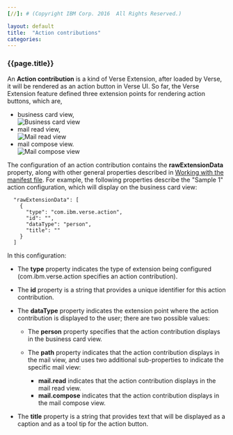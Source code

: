 ```yaml
---
[//]: # (Copyright IBM Corp. 2016  All Rights Reserved.)

layout: default
title:  "Action contributions"
categories: 
---
```


### {{page.title}}  


An __Action contribution__ is a kind of Verse Extension, after loaded by Verse, it will be rendered as an action button in Verse UI. So far, the Verse Extension feature defined three extension points for rendering action buttons, which are,  

* business card view,  
    ![Business card view]({{site.baseurl}}/tutorials/img/bizcard_action.png "business card view")   
* mail read view,  
    ![Mail read view]({{site.baseurl}}/tutorials/img/mailreadview.png "mail read view")   
* mail compose view.  
    ![Mail compose view]({{site.baseurl}}/tutorials/img/mailcomposeview.png "mail compose view")   


The configuration of an action contribution contains the __rawExtensionData__ property, along with other general properties described in [Working with the manifest file][1]. For example, the following properties describe the "Sample 1" action configuration, which will display on the business card view:

```
  "rawExtensionData": [
    {
      "type": "com.ibm.verse.action", 
      "id": "", 
      "dataType": "person",
      "title": ""
    }
  ]
```

In this configuration:

* The __type__ property indicates the type of extension being configured (com.ibm.verse.action specifies an action contribution).

* The __id__ property is a string that provides a unique identifier for this action contribution.

* The __dataType__ property indicates the extension point where the action contribution is displayed to the user; there are two possible values:

    * The __person__ property specifies that the action contribution displays in the business card view.

    * The __path__ property indicates that the action contribution displays in the mail view, and uses two additional sub-properties to indicate the specific mail view: 
    
        * __mail.read__ indicates that the action contribution displays in the mail read view.
        * __mail.compose__ indicates that the action contribution displays in the mail compose view.
        
* The __title__ property is a string that provides text that will be displayed as a caption and as a tool tip for the action button. 





[1]: {{site.baseurl}}/tutorials/tutorial-ext-manifest.html
